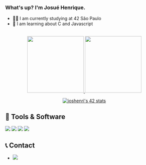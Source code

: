 ### What's up? I'm Josué Henrique.

- 👨‍🎓 I am currently studying at 42 São Paulo
- 🤖 I am learning about C and Javascript

<br>
<div align="center">
  <a href="https://github.com/josuehsilva">
  <img height="180em" src="https://github-readme-stats.vercel.app/api?username=josuehsilva&show_icons=true&theme=dark&include_all_commits=true&count_private=true"/>
  <img height="180em" src="https://github-readme-stats.vercel.app/api/top-langs/?username=josuehsilva&layout=compact&langs_count=7&theme=dark"/>

  [![joshenri's 42 stats](https://badge42.herokuapp.com/api/stats/joshenri?darkmode=true&cursus=42cursus)](https://github.com/JaeSeoKim/badge42)
</div>
  
  ## 🧰 Tools & Software
  <img src="https://img.shields.io/badge/C-00599C?style=for-the-badge&logo=c&logoColor=white" /> <img src="https://img.shields.io/badge/HTML5-E34F26?style=for-the-badge&logo=html5&logoColor=white" /> <img src="https://img.shields.io/badge/CSS3-1572B6?style=for-the-badge&logo=css3&logoColor=white" /> <img src="https://img.shields.io/badge/JavaScript-323330?style=for-the-badge&logo=javascript&logoColor=F7DF1E" />

  ## 📞 Contact
- <a href="https://www.linkedin.com/in/josuehsilva/"><img src="https://img.shields.io/badge/LinkedIn-0077B5?style=for-the-badge&logo=linkedin&logoColor=white"></a>
  
